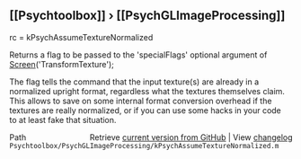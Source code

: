 ## [[Psychtoolbox]] &#8250; [[PsychGLImageProcessing]]

rc = kPsychAssumeTextureNormalized  
  
Returns a flag to be passed to the 'specialFlags' optional argument of  
[Screen](Screen)('TransformTexture');  
  
The flag tells the command that the input texture(s) are already in a  
normalized upright format, regardless what the textures themselves claim.  
This allows to save on some internal format conversion overhead if the  
textures are really normalized, or if you can use some hacks in your code  
to at least fake that situation.  




<div class="code_header" style="text-align:right;">
  <span style="float:left;">Path&nbsp;&nbsp;</span> <span class="counter">Retrieve <a href=
  "https://raw.github.com/Psychtoolbox-3/Psychtoolbox-3/beta/Psychtoolbox/PsychGLImageProcessing/kPsychAssumeTextureNormalized.m">current version from GitHub</a> | View <a href=
  "https://github.com/Psychtoolbox-3/Psychtoolbox-3/commits/beta/Psychtoolbox/PsychGLImageProcessing/kPsychAssumeTextureNormalized.m">changelog</a></span>
</div>
<div class="code">
  <code>Psychtoolbox/PsychGLImageProcessing/kPsychAssumeTextureNormalized.m</code>
</div>

